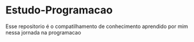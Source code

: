 # Estudo-Programacao
Esse repositorio é o compatilhamento de conhecimento aprendido por mim nessa jornada na programacao
